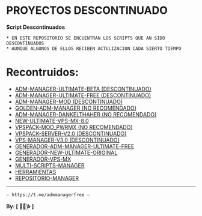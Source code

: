 ﻿# PROYECTOS DESCONTINUADO

**Script Descontinuados**

```
* EN ESTE REPOSITORIO SE ENCUENTRAN LOS SCRIPTS QUE AN SIDO DESCONTINUADOS 
* AUNQUE ALGUNOS DE ELLOS RECIBEN ACTULIZACION CADA SIERTO TIEMPO 
```

# Recontruidos:

*  [ADM-MANAGER-ULTIMATE-BETA (DESCONTINUADO)](https://github.com/AAAAAEXQOSyIpN2JZ0ehUQ/PROYECTOS_DESCONTINUADOS/tree/master/ADM-MANAGER-ULTIMATE-BETA)
*  [ADM-MANAGER-ULTIMATE-FREE (DESCONTINUADO)](https://github.com/AAAAAEXQOSyIpN2JZ0ehUQ/PROYECTOS_DESCONTINUADOS/tree/master/ADM-MANAGER-ULTIMATE-FREE)
*  [ADM-MANAGER-MOD (DESCONTINUADO)](https://github.com/AAAAAEXQOSyIpN2JZ0ehUQ/PROYECTOS_DESCONTINUADOS/tree/master/ADM-MANAGER-MOD)
*  [GOLDEN-ADM-MANAGER (NO RECOMENDADO)](https://github.com/AAAAAEXQOSyIpN2JZ0ehUQ/PROYECTOS_DESCONTINUADOS/tree/master/GOLDEN-ADM-MANAGER)
*  [ADM-MANAGER-DANKELTHAHER (NO RECOMENDADO)](https://github.com/AAAAAEXQOSyIpN2JZ0ehUQ/PROYECTOS_DESCONTINUADOS/tree/master/ADM-MANAGER-DANKELTHAHER)
*  [NEW-ULTIMATE-VPS-MX-8.0](https://github.com/AAAAAEXQOSyIpN2JZ0ehUQ/PROYECTOS_DESCONTINUADOS/tree/master/NEW-ULTIMATE-VPS-MX-8.0)
*  [VPSPACK-MOD_PWRMX (NO RECOMENDADO)](https://github.com/AAAAAEXQOSyIpN2JZ0ehUQ/PROYECTOS_DESCONTINUADOS/tree/master/VPSPACK-MOD_PWRMX)
*  [VPSPACK-SERVER-V2.0 (DESCONTINUADO)](https://github.com/AAAAAEXQOSyIpN2JZ0ehUQ/PROYECTOS_DESCONTINUADOS/tree/master/VPSPACK-SERVER-V2.0)
*  [VPS-MANAGER-V3.0 (DESCONTINUADO)](https://github.com/AAAAAEXQOSyIpN2JZ0ehUQ/PROYECTOS_DESCONTINUADOS/tree/master/VPS-MANAGER-V3.0)
*  [GENERADOR-ADM-MANAGER-ULTIMATE-FREE](https://github.com/AAAAAEXQOSyIpN2JZ0ehUQ/PROYECTOS_DESCONTINUADOS/tree/master/GENERADOR-ADM-MANAGER-ULTIMATE-FREE)
*  [GENERADOR-NEW-ULTIMATE-ORIGINAL](https://github.com/AAAAAEXQOSyIpN2JZ0ehUQ/PROYECTOS_DESCONTINUADOS/tree/master/GENERADOR-NEW-ULTIMATE-ORIGINAL)
*  [GENERADOR-VPS-MX](https://github.com/AAAAAEXQOSyIpN2JZ0ehUQ/PROYECTOS_DESCONTINUADOS/tree/master/GENERADOR-VPS-MX)
*  [MULTI-SCRIPTS-MANAGER](https://github.com/AAAAAEXQOSyIpN2JZ0ehUQ/PROYECTOS_DESCONTINUADOS/tree/master/MULTI-SCRIPTS-MANAGER)
*  [HERRAMIENTAS](https://github.com/AAAAAEXQOSyIpN2JZ0ehUQ/PROYECTOS_DESCONTINUADOS/tree/master/HERRAMIENTAS)
*  [REPOSITORIO-MANAGER](https://github.com/AAAAAEXQOSyIpN2JZ0ehUQ/PROYECTOS_DESCONTINUADOS/tree/master/REPOSITORIO-MANAGER)

-------------------------------------------------------------------------------

```
☆ https://t.me/admmanagerfree ☆
```

**By: [  ⃘⃤꙰✰ ]**